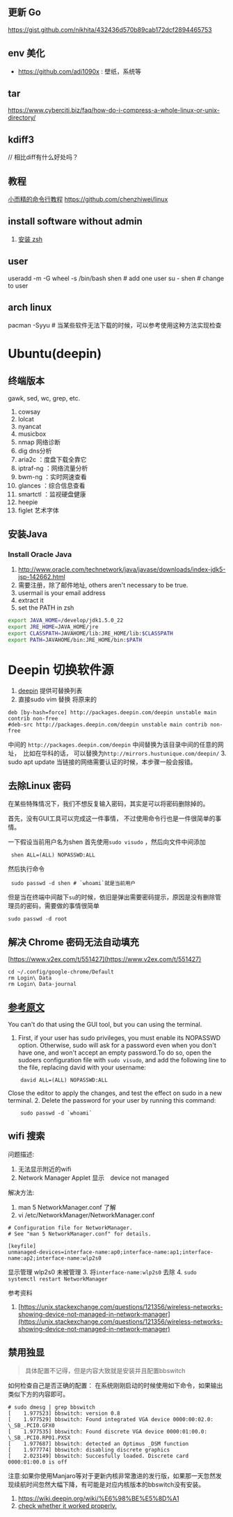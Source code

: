 ## 更新 Go
https://gist.github.com/nikhita/432436d570b89cab172dcf2894465753

## env 美化
- https://github.com/adi1090x : 壁纸，系统等

## tar
https://www.cyberciti.biz/faq/how-do-i-compress-a-whole-linux-or-unix-directory/


## kdiff3
// 相比diff有什么好处吗？

## 教程

[小而精的命令行教程](https://linuxtools-rst.readthedocs.io/zh_CN/latest/base/index.html)
https://github.com/chenzhiwei/linux

## install software without admin
1. [安装 zsh](https://stackoverflow.com/questions/15293406/install-zsh-without-root-access)


## user
useradd -m -G wheel -s /bin/bash shen # add one user
su - shen # change to user


## arch linux
pacman -Syyu # 当某些软件无法下载的时候，可以参考使用这种方法实现检查


# Ubuntu(deepin)

## 终端版本
gawk, sed, wc, grep, etc.

1. cowsay
2. lolcat
3. nyancat
4. musicbox
5. nmap 网络诊断
6. dig dns分析
7. aria2c ：度盘下载全靠它
8. iptraf-ng ：网络流量分析
9. bwm-ng ：实时网速查看
10. glances ：综合信息查看
11. smartctl ：监视硬盘健康
12. heepie
15. figlet  艺术字体

## 安装Java

### Install Oracle Java
1. http://www.oracle.com/technetwork/java/javase/downloads/index-jdk5-jsp-142662.html
2. 需要注册，除了邮件地址, others aren't necessary to be true.
3. usermail is your email address
4. extract it
5. set the PATH in zsh
```sh
export JAVA_HOME=/develop/jdk1.5.0_22
export JRE_HOME=JAVA_HOME/jre
export CLASSPATH=JAVAHOME/lib:JRE_HOME/lib:$CLASSPATH
export PATH=JAVAHOME/bin:JRE_HOME/bin:$PATH
```

# Deepin 切换软件源
1. [deepin](https://www.deepin.org/mirrors/packages/) 提供可替换列表
2. 直接sudo vim 替换 将原来的
```
deb [by-hash=force] http://packages.deepin.com/deepin unstable main contrib non-free
#deb-src http://packages.deepin.com/deepin unstable main contrib non-free
```
中间的 `http://packages.deepin.com/deepin` 中间替换为该目录中间的任意的网址，　比如在华科的话，
可以替换为`http://mirrors.hustunique.com/deepin/`
3. sudo apt update
当链接的网络需要认证的时候，本步骤一般会报错。

## 去除Linux 密码
在某些特殊情况下，我们不想反复输入密码，其实是可以将密码删除掉的。

首先，没有GUI工具可以完成这一件事情， 不过使用命令行也是一件很简单的事情。

一下假设当前用户名为shen
首先使用`sudo visudo` ，然后向文件中间添加
```
 shen ALL=(ALL) NOPASSWD:ALL
```
然后执行命令
```
 sudo passwd -d shen # `whoami`就是当前用户
```
但是当在终端中间敲下`su`的时候，依旧是弹出需要密码提示，原因是没有删除管理员的密码，需要做的事情很简单
```
sudo passwd -d root
```
## 解决 Chrome 密码无法自动填充
[https://www.v2ex.com/t/551427](https://www.v2ex.com/t/551427)
```
cd ~/.config/google-chrome/Default
rm Login\ Data
rm Login\ Data-journal
```
## [参考原文](https://askubuntu.com/questions/281074/can-i-set-my-user-account-to-have-no-password)
You can't do that using the GUI tool, but you can using the terminal.
1. First, if your user has sudo privileges, you must enable its NOPASSWD option. Otherwise, sudo will ask for a password even when you don't have one, and won't accept an empty password.To do so, open the sudoers configuration file with `sudo visudo`, and add the following line to the file, replacing david with your username:
```
    david ALL=(ALL) NOPASSWD:ALL
```
Close the editor to apply the changes, and test the effect on sudo in a new terminal.
2. Delete the password for your user by running this command:
```
    sudo passwd -d `whoami`
```

## wifi 搜索
问题描述:
1. 无法显示附近的wifi
2. Network Manager Applet 显示　device not managed

解决方法:
1. man 5 NetworkManager.conf 了解
2.  vi /etc/NetworkManager/NetworkManager.conf
```
# Configuration file for NetworkManager.
# See "man 5 NetworkManager.conf" for details.

[keyfile]
unmanaged-devices=interface-name:ap0;interface-name:ap1;interface-name:ap2;interface-name:wlp2s0
```
显示管理 wlp2s0 未被管理
3. 将`interface-name:wlp2s0` 去除
4. `sudo systemctl restart NetworkManager`

参考资料
1. [https://unix.stackexchange.com/questions/121356/wireless-networks-showing-device-not-managed-in-network-manager](https://unix.stackexchange.com/questions/121356/wireless-networks-showing-device-not-managed-in-network-manager)

## 禁用独显

> 具体配置不记得，但是内容大致就是安装并且配置bbswitch

如何检查自己是否正确的配置：
在系统刚刚启动的时候使用如下命令，如果输出类似下方的内容即可。
```
# sudo dmesg | grep bbswitch
[    1.977523] bbswitch: version 0.8
[    1.977529] bbswitch: Found integrated VGA device 0000:00:02.0: \_SB_.PCI0.GFX0
[    1.977535] bbswitch: Found discrete VGA device 0000:01:00.0: \_SB_.PCI0.RP01.PXSX
[    1.977687] bbswitch: detected an Optimus _DSM function
[    1.977774] bbswitch: disabling discrete graphics
[    2.023149] bbswitch: Succesfully loaded. Discrete card 0000:01:00.0 is off
```

注意:如果你使用Manjaro等对于更新内核非常激进的发行版，如果那一天忽然发现续航时间忽然大幅下降，有可能是对应内核版本的bbswitch没有安装。

1. https://wiki.deepin.org/wiki/%E6%98%BE%E5%8D%A1
2. [check whether it worked properly.](https://askubuntu.com/questions/239589/how-do-i-determine-whether-bumblebee-is-working-as-expected)
